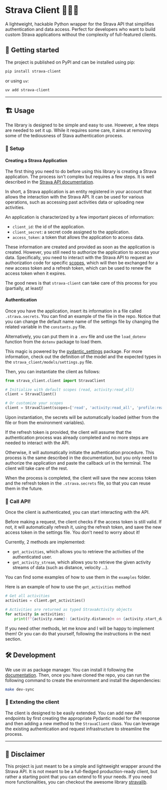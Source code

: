 # Strava Client 🏃🚴‍♂️

A lightweight, hackable Python wrapper for the Strava API that simplifies authentication and data access. Perfect for developers who want to build custom Strava applications without the complexity of full-featured clients.

## 🚀 Getting started

The project is published on PyPI and can be installed using pip:

```bash
pip install strava-client
```

or using `uv`:

```bash
uv add strava-client
```

---

## 🏗️ Usage

The library is designed to be simple and easy to use. However, a few steps are needed to set it up. While it requires some care, it aims at removing some of the tediousness of Stava authentication process.

### 📝 Setup 

#### Creating a Strava Application

The first thing you need to do before using this library is creating a Strava application. The process isn't complex but requires a few steps. It is well described in the [Strava API documentation](https://developers.strava.com/docs/getting-started).

In short, a Strava application is an entity registered in your account that allows the interaction with the Strava API. It can be used for various operations, such as accessing past activities data or uploading new activities. 

An application is characterized by a few important pieces of information:

- `client_id`: the id of the application.
- `client_secret`: a secret code assigned to the application.
- `access_token`: a token that allows the application to access data.

These information are created and provided as soon as the application is created. However, you still need to authorize the application to access your data. Specifically, you need to interact with the Strava API to request an authorization code for specific [scopes](https://developers.strava.com/docs/authentication/#detailsaboutrequestingaccess), which will then be exchanged for a new access token and a refresh token, which can be used to renew the access token when it expires. 

The good news is that `strava-client` can take care of this process for you (partially, at least)!

#### Authentication

Once you have the application, insert its information in a file called `.strava.secrets`. You can find an example of the file in the repo. Notice that you can change the default name name of the settings file by changing the related variable in the `constants.py` file. 

Alternatively, you can put them in a `.env` file and use the `load_dotenv` function from the `dotenv` package to load them.

This magic is powered by the [pydantic_settings](https://docs.pydantic.dev/latest/concepts/pydantic_settings/) package. For more information, check out the definition of the model and the expected types in the `strava_client/models/settings.py` file.

Then, you can instantiate the client as follows:

```python
from strava_client.client import StravaClient

# Initialize with default scopes (read, activity:read_all)
client = StravaClient()

# Or customize your scopes
client = StravaClient(scopes=['read', 'activity:read_all', 'profile:read_all'])
```

Upon instantiation, the secrets will be automatically loaded (either from the file or from the environment variables).

If the refresh token is provided, the client will assume that the authentication process was already completed and no more steps are needed to interact with the API.

Otherwise, it will automatically initiate the authentication procedure. This process is the same described in the documentation, but you only need to authorize the application and paste the callback url in the terminal. The client will take care of the rest.

When the process is completed, the client will save the new access token and the refresh token in the `.strava.secrets` file, so that you can reuse them in the future.

### 💁 Call API!

Once the client is authenticated, you can start interacting with the API. 

Before making a request, the client checks if the access token is still valid. If not, it will automatically refresh it, using the refresh token, and save the new access token in the settings file. You don't need to worry about it!

Currently, 2 methods are implemented:
- `get_activities`, which allows you to retrieve the activities of the authenticated user.
- `get_activity_stream`, which allows you to retrieve the given activity streams of data (such as distance, velocity ...).

You can find some examples of how to use them in the `examples` folder.

Here is an example of how to use the `get_activities` method

```python
# Get all activities
activities = client.get_activities()

# Activities are returned as typed StravaActivity objects
for activity in activities:
    print(f"{activity.name}: {activity.distance}m on {activity.start_date}")
```

If you need other methods, let me know and I will be happy to implement them! Or you can do that yourself, following the instructions in the next section.

## 🛠️ Development

We use `UV` as package manager. You can install it following the [documentation](https://docs.astral.sh/uv/getting-started/installation/#standalone-installer). Then, once you have cloned the repo, you can run the following command to create the environment and install the dependencies:

```bash
make dev-sync
```

### 🧪 Extending the client
The client is designed to be easily extended. You can add new API endpoints by first creating the appropriate Pydantic model for the response and then adding a new method to the `StravaClient` class. You can leverage the existing authentication and request infrastructure to streamline the process.

---

## 📝 Disclaimer

This project is just meant to be a simple and lightweight wrapper around the Strava API. It is not meant to be a full-fledged production-ready client, but rather a starting point that you can extend to fit your needs. If you need more functionalities, you can checkout the awesome library [stravalib](https://github.com/stravalib/stravalib).
